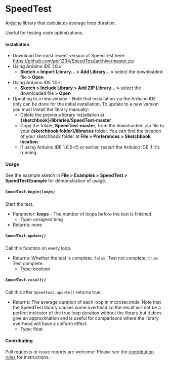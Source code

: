SpeedTest
==========

[Arduino](http://arduino.cc) library that calculates average loop duration.

Useful for testing code optimizations.


#### Installation
- Download the most recent version of SpeedTest here: https://github.com/per1234/SpeedTest/archive/master.zip
- Using Arduino IDE 1.0.x:
  - **Sketch > Import Library... > Add Library... >** select the downloaded file **> Open**
- Using Arduino IDE 1.5+:
  - **Sketch > Include Library > Add ZIP Library... >** select the downloaded file **> Open**
- Updating to a new version - Note that installation via the Arduino IDE only can be done for the initial installation. To update to a new version you must install the library manually:
  - Delete the previous library installation at **{sketchbook}/libraries/SpeedTest-master**
  - Copy the folder, **SpeedTest-master**, from the downloaded .zip file to your **{sketchbook folder}/libraries** folder. You can find the location of your sketchbook folder at **File > Preferences > Sketchbook location**.
  - If using Arduino IDE 1.6.5-r5 or earlier, restart the Arduino IDE if it's running.


<a id="usage"></a>
#### Usage
See the example sketch in **File > Examples > SpeedTest > SpeedTestExample** for demonstration of usage.

##### `SpeedTest.begin(loops)`
Start the test.
- Parameter: **loops** - The number of loops before the test is finished.
  - Type: unsigned long
- Returns: none

##### `SpeedTest.update()`
Call this function on every loop.
- Returns: Whether the test is complete. `false`: Test not complete, `true`: Test complete.
  - Type: boolean

##### `SpeedTest.result()`
Call this after `SpeedTest.update()` returns true.
- Returns: The average duration of each loop in microseconds. Note that the SpeedTest library causes some overhead so the result will not be a perfect indicator of the true loop duration without the library but it does give an approximation and is useful for comparisons where the library overhead will have a uniform effect.
  - Type: float


#### Contributing
Pull requests or issue reports are welcome! Please see the [contribution rules](https://github.com/per1234/SpeedTest/blob/master/.github/CONTRIBUTING.md) for instructions.
